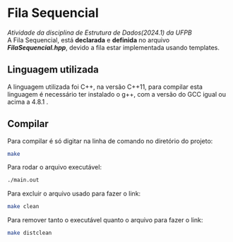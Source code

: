 # Fila Sequencial
*Atividade da disciplina de Estrutura de Dados(2024.1) da UFPB*  
A Fila Sequencial, está **declarada** e **definida** no arquivo ***FilaSequencial.hpp***, devido a fila estar implementada usando templates.

## Linguagem utilizada
A linguagem utilizada foi C++, na versão C++11, para compilar esta linguagem é necessário ter instalado o g++, com a versão do GCC igual ou acima a 4.8.1 .
## Compilar
Para compilar é só digitar na linha de comando no diretório do projeto:  
```bash
make
```

Para rodar o arquivo executável:
```bash
./main.out
```

Para excluir o arquivo usado para fazer o link:
```bash
make clean
```

Para remover tanto o executável quanto o arquivo para fazer o link:
```bash
make distclean
```